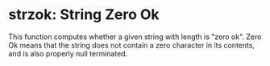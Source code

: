 # strzok: String Zero Ok

This function computes whether a given string with length is "zero ok". Zero Ok means that the string does not contain a zero character in its contents, and is also properly null terminated.
